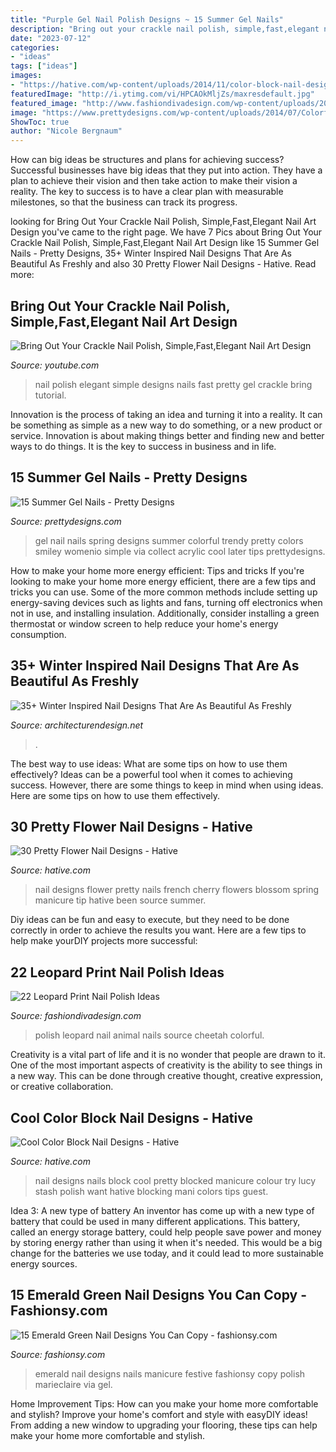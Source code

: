 ```yaml
---
title: "Purple Gel Nail Polish Designs ~ 15 Summer Gel Nails"
description: "Bring out your crackle nail polish, simple,fast,elegant nail art design"
date: "2023-07-12"
categories:
- "ideas"
tags: ["ideas"]
images:
- "https://hative.com/wp-content/uploads/2014/11/color-block-nail-designs/9-color-block-nail-designs.jpg"
featuredImage: "http://i.ytimg.com/vi/HPCAOkMljZs/maxresdefault.jpg"
featured_image: "http://www.fashiondivadesign.com/wp-content/uploads/2013/03/Leopard-Print-Nail-Polish-13-1024x768.jpg"
image: "https://www.prettydesigns.com/wp-content/uploads/2014/07/Colorful-Gel-Nails.jpg"
ShowToc: true
author: "Nicole Bergnaum"
---
```



How can big ideas be structures and plans for achieving success?
Successful businesses have big ideas that they put into action. They have a plan to achieve their vision and then take action to make their vision a reality. The key to success is to have a clear plan with measurable milestones, so that the business can track its progress.

	

		
looking for Bring Out Your Crackle Nail Polish, Simple,Fast,Elegant Nail Art Design you've came to the right page. We have 7 Pics about Bring Out Your Crackle Nail Polish, Simple,Fast,Elegant Nail Art Design like 15 Summer Gel Nails - Pretty Designs, 35+ Winter Inspired Nail Designs That Are As Beautiful As Freshly and also 30 Pretty Flower Nail Designs - Hative. Read more:
		
    
## Bring Out Your Crackle Nail Polish, Simple,Fast,Elegant Nail Art Design

<img loading=lazy src="http://i.ytimg.com/vi/HPCAOkMljZs/maxresdefault.jpg" onerror="this.onerror=null;this.src='https://tse1.mm.bing.net/th?id=OIP.c2Knyd99n2iXZXf1CCvwlgHaEK&amp;pid=15.1';" alt="Bring Out Your Crackle Nail Polish, Simple,Fast,Elegant Nail Art Design">

_Source: youtube.com_

>nail polish elegant simple designs nails fast pretty gel crackle bring tutorial. 

	

Innovation is the process of taking an idea and turning it into a reality. It can be something as simple as a new way to do something, or a new product or service. Innovation is about making things better and finding new and better ways to do things. It is the key to success in business and in life.

    
## 15 Summer Gel Nails - Pretty Designs

<img loading=lazy src="https://www.prettydesigns.com/wp-content/uploads/2014/07/Colorful-Gel-Nails.jpg" onerror="this.onerror=null;this.src='https://tse3.mm.bing.net/th?id=OIP.H2PccGY0MHuzPAq1bU39KQHaJ4&amp;pid=15.1';" alt="15 Summer Gel Nails - Pretty Designs">

_Source: prettydesigns.com_

>gel nail nails spring designs summer colorful trendy pretty colors smiley womenio simple via collect acrylic cool later tips prettydesigns. 

	

How to make your home more energy efficient: Tips and tricks
If you're looking to make your home more energy efficient, there are a few tips and tricks you can use. Some of the more common methods include setting up energy-saving devices such as lights and fans, turning off electronics when not in use, and installing insulation. Additionally, consider installing a green thermostat or window screen to help reduce your home's energy consumption.

    
## 35+ Winter Inspired Nail Designs That Are As Beautiful As Freshly

<img loading=lazy src="https://cdn.architecturendesign.net/wp-content/uploads/2016/01/AD-Winter-Inspired-Nail-Designs-21.jpg" onerror="this.onerror=null;this.src='https://tse3.mm.bing.net/th?id=OIP.wFyGdo3aXmYq7gil4ew-DQHaHa&amp;pid=15.1';" alt="35+ Winter Inspired Nail Designs That Are As Beautiful As Freshly">

_Source: architecturendesign.net_

>. 

	

The best way to use ideas: What are some tips on how to use them effectively?
Ideas can be a powerful tool when it comes to achieving success. However, there are some things to keep in mind when using ideas. Here are some tips on how to use them effectively.

    
## 30 Pretty Flower Nail Designs - Hative

<img loading=lazy src="https://hative.com/wp-content/uploads/2014/11/flower-nail-designs/24-pretty-flower-nail-designs.jpg" onerror="this.onerror=null;this.src='https://tse1.mm.bing.net/th?id=OIP.wzTGca1bT8QSeAhhCGWe5wHaMY&amp;pid=15.1';" alt="30 Pretty Flower Nail Designs - Hative">

_Source: hative.com_

>nail designs flower pretty nails french cherry flowers blossom spring manicure tip hative been source summer. 

	

Diy ideas can be fun and easy to execute, but they need to be done correctly in order to achieve the results you want. Here are a few tips to help make yourDIY projects more successful:

    
## 22 Leopard Print Nail Polish Ideas

<img loading=lazy src="http://www.fashiondivadesign.com/wp-content/uploads/2013/03/Leopard-Print-Nail-Polish-13-1024x768.jpg" onerror="this.onerror=null;this.src='https://tse4.mm.bing.net/th?id=OIP.oDzHAT9n7bYDj2Znue7q3AHaFj&amp;pid=15.1';" alt="22 Leopard Print Nail Polish Ideas">

_Source: fashiondivadesign.com_

>polish leopard nail animal nails source cheetah colorful. 

	

Creativity is a vital part of life and it is no wonder that people are drawn to it. One of the most important aspects of creativity is the ability to see things in a new way. This can be done through creative thought, creative expression, or creative collaboration.

    
## Cool Color Block Nail Designs - Hative

<img loading=lazy src="https://hative.com/wp-content/uploads/2014/11/color-block-nail-designs/9-color-block-nail-designs.jpg" onerror="this.onerror=null;this.src='https://tse4.mm.bing.net/th?id=OIP.YcCd4az02rKGJNTPTYhTfAHaHa&amp;pid=15.1';" alt="Cool Color Block Nail Designs - Hative">

_Source: hative.com_

>nail designs nails block cool pretty blocked manicure colour try lucy stash polish want hative blocking mani colors tips guest. 

	

Idea 3: A new type of battery
An inventor has come up with a new type of battery that could be used in many different applications. This battery, called an energy storage battery, could help people save power and money by storing energy rather than using it when it's needed. This would be a big change for the batteries we use today, and it could lead to more sustainable energy sources.

    
## 15 Emerald Green Nail Designs You Can Copy - Fashionsy.com

<img loading=lazy src="https://fashionsy.com/wp-content/uploads/2015/12/Ciate-Emerald-Mani-630x944.jpg" onerror="this.onerror=null;this.src='https://tse3.mm.bing.net/th?id=OIP.Np_yujMhXny-lq4u9l_lvgHaLG&amp;pid=15.1';" alt="15 Emerald Green Nail Designs You Can Copy - fashionsy.com">

_Source: fashionsy.com_

>emerald nail designs nails manicure festive fashionsy copy polish marieclaire via gel. 

	

Home Improvement Tips: How can you make your home more comfortable and stylish?
Improve your home's comfort and style with easyDIY ideas! From adding a new window to upgrading your flooring, these tips can help make your home more comfortable and stylish.

